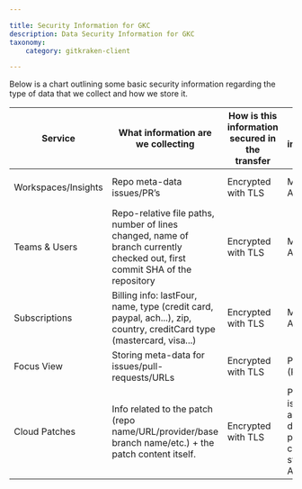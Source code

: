 ```yaml
---

title: Security Information for GKC
description: Data Security Information for GKC
taxonomy:
    category: gitkraken-client

---
```


Below is a chart outlining some basic security information regarding the type of data that we collect and how we store it.

| Service | What information are we collecting | How is this information secured in the transfer| Where is this information stored | How is this information secured in storage |
| --- | --- | --- | --- | --- |
| Workspaces/Insights | Repo meta-data issues/PR’s | Encrypted with TLS | MongoDB Atlas | Encrypted at rest (AES-256) |
| Teams & Users | Repo-relative file paths, number of lines changed, name of branch currently checked out, first commit SHA of the repository | Encrypted with TLS | MongoDB Atlas | Encrypted at rest (AES-256) |
| Subscriptions | Billing info: lastFour, name, type (credit card, paypal, ach...), zip, country, creditCard type (mastercard, visa...) | Encrypted with TLS | MongoDB Atlas | Encrypted at rest (AES-256) |
| Focus View | Storing meta-data for issues/pull-requests/URLs | Encrypted with TLS | Postgres (RDS) | Encrypted at rest (AES-256) |
| Cloud Patches | Info related to the patch (repo name/URL/provider/base branch name/etc.) + the patch content itself. | Encrypted with TLS | Patch info is stored in a Postgres database, patch content is stored in AWS S3. | SSE-S3, which uses 256-bit Advanced Encryption Standard (AES-256) |
